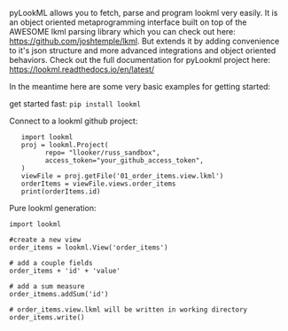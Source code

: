 pyLookML allows you to fetch, parse and program lookml very easily. 
It is an object oriented metaprogramming interface built on top of the AWESOME lkml parsing library which you can check out here: https://github.com/joshtemple/lkml. But extends it by adding convenience to it's json structure and more advanced integrations and object oriented behaviors.
Check out the full documentation for pyLookml project here: https://lookml.readthedocs.io/en/latest/

In the meantime here are some very basic examples for getting started:

get started fast:
`pip install lookml`

Connect to a lookml github project:
```
   import lookml
   proj = lookml.Project(
         repo= "llooker/russ_sandbox",
         access_token="your_github_access_token",
   )
   viewFile = proj.getFile('01_order_items.view.lkml')
   orderItems = viewFile.views.order_items
   print(orderItems.id)
```

Pure lookml generation:
```
import lookml

#create a new view
order_items = lookml.View('order_items')

# add a couple fields
order_items + 'id' + 'value'

# add a sum measure
order_itmems.addSum('id')

# order_items.view.lkml will be written in working directory
order_items.write()

```

